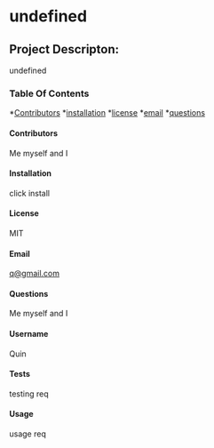 # undefined

## Project Descripton:
undefined


### Table Of Contents
*[Contributors](#contributors)
*[installation](#installation)
*[license](license)
*[email](email)
*[questions](questions)


#### Contributors
Me myself and I

#### Installation
click install

#### License
MIT

#### Email
q@gmail.com

#### Questions
Me myself and I

#### Username
Quin

#### Tests
testing req

#### Usage
usage req
